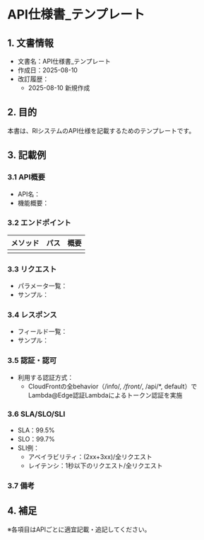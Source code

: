 # API仕様書_テンプレート

## 1. 文書情報
- 文書名：API仕様書_テンプレート
- 作成日：2025-08-10
- 改訂履歴：
    - 2025-08-10 新規作成

## 2. 目的
本書は、RIシステムのAPI仕様を記載するためのテンプレートです。

## 3. 記載例
### 3.1 API概要
- API名：
- 機能概要：

### 3.2 エンドポイント
| メソッド | パス | 概要 |
|----------|------|------|
|          |      |      |

### 3.3 リクエスト
- パラメータ一覧：
- サンプル：

### 3.4 レスポンス
- フィールド一覧：
- サンプル：

### 3.5 認証・認可
- 利用する認証方式：
    - CloudFrontの全behavior（/info/*, /front/*, /api/*, default）でLambda@Edge認証Lambdaによるトークン認証を実施

### 3.6 SLA/SLO/SLI
- SLA：99.5%
- SLO：99.7%
- SLI例：
    - アベイラビリティ：(2xx+3xx)/全リクエスト
    - レイテンシ：1秒以下のリクエスト/全リクエスト

### 3.7 備考
 

## 4. 補足
※各項目はAPIごとに適宜記載・追記してください。
